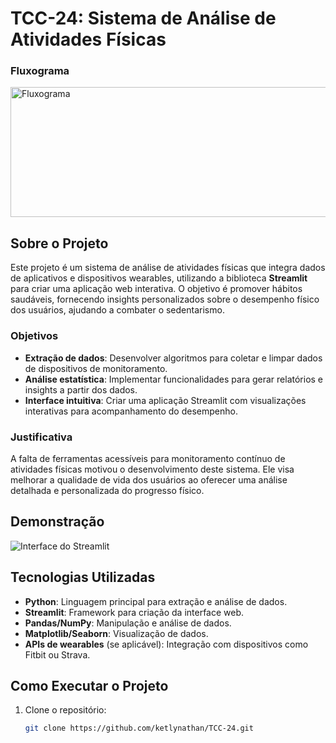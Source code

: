 # TCC-24: Sistema de Análise de Atividades Físicas
 ### Fluxograma 
<img width="891" height="208" alt="Fluxograma" src="https://github.com/user-attachments/assets/fe60d48a-ed3a-45d7-bf1f-e42a4930a7e3" />

## Sobre o Projeto

Este projeto é um sistema de análise de atividades físicas que integra dados de aplicativos e dispositivos wearables, utilizando a biblioteca **Streamlit** para criar uma aplicação web interativa. O objetivo é promover hábitos saudáveis, fornecendo insights personalizados sobre o desempenho físico dos usuários, ajudando a combater o sedentarismo.

### Objetivos
- **Extração de dados**: Desenvolver algoritmos para coletar e limpar dados de dispositivos de monitoramento.
- **Análise estatística**: Implementar funcionalidades para gerar relatórios e insights a partir dos dados.
- **Interface intuitiva**: Criar uma aplicação Streamlit com visualizações interativas para acompanhamento do desempenho.

### Justificativa
A falta de ferramentas acessíveis para monitoramento contínuo de atividades físicas motivou o desenvolvimento deste sistema. Ele visa melhorar a qualidade de vida dos usuários ao oferecer uma análise detalhada e personalizada do progresso físico.

## Demonstração
![Interface do Streamlit](https://raw.githubusercontent.com/ketlynathan/TCC-24/main/images/streamlit-screenshot.png)

## Tecnologias Utilizadas
- **Python**: Linguagem principal para extração e análise de dados.
- **Streamlit**: Framework para criação da interface web.
- **Pandas/NumPy**: Manipulação e análise de dados.
- **Matplotlib/Seaborn**: Visualização de dados.
- **APIs de wearables** (se aplicável): Integração com dispositivos como Fitbit ou Strava.

## Como Executar o Projeto
1. Clone o repositório:
   ```bash
   git clone https://github.com/ketlynathan/TCC-24.git
